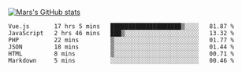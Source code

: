 [![Mars's GitHub stats](https://github-readme-stats.vercel.app/api?username=unbrain)](https://github.com/unbrain/github-readme-stats)

<!--START_SECTION:waka-->

```text
Vue.js       17 hrs 5 mins   ████████████████████▒░░░░   81.87 %
JavaScript   2 hrs 46 mins   ███▒░░░░░░░░░░░░░░░░░░░░░   13.32 %
PHP          22 mins         ▒░░░░░░░░░░░░░░░░░░░░░░░░   01.77 %
JSON         18 mins         ▒░░░░░░░░░░░░░░░░░░░░░░░░   01.44 %
HTML         8 mins          ▒░░░░░░░░░░░░░░░░░░░░░░░░   00.71 %
Markdown     5 mins          ░░░░░░░░░░░░░░░░░░░░░░░░░   00.46 %
```

<!--END_SECTION:waka-->
